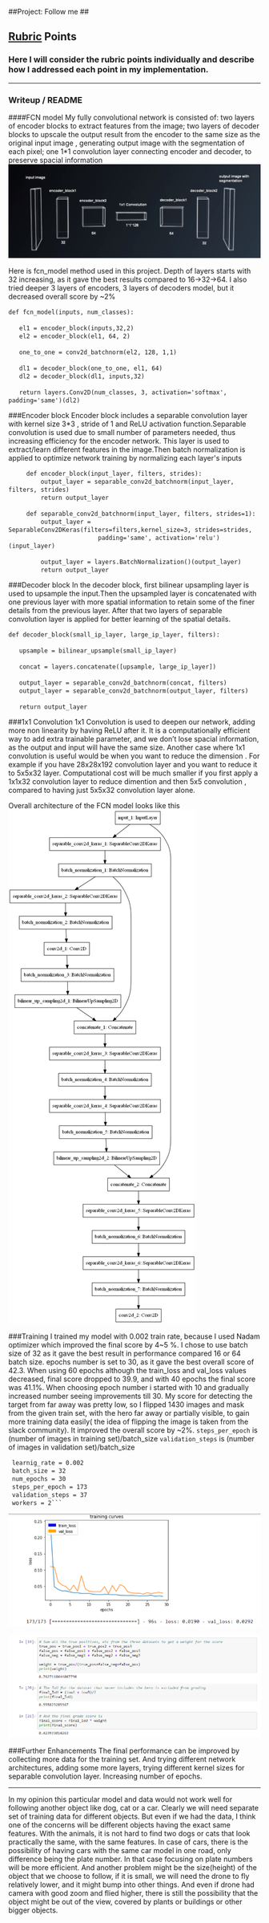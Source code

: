 ##Project: Follow me ##


[//]: # "Image References"

[model_diagram]: ./img/model.png
[model_illust]: ./img/fcn_model_.png
[train_curve]: ./img/training_curve.png
[result]: ./img/result.png

## [Rubric](https://review.udacity.com/#!/rubrics/1155/view) Points
### Here I will consider the rubric points individually and describe how I addressed each point in my implementation.  

---
### Writeup / README

####FCN model
My fully convolutional network is consisted of: two layers of encoder blocks to extract features from the image; two layers of decoder blocks to upscale the output result from the encoder to the same size as the original input image , generating output image with the segmentation of each pixel; one 1*1 convolution layer connecting encoder and decoder, to preserve spacial information
![alt text][model_illust]

Here is fcn_model method used in this project. Depth of layers starts with 32 increasing, as it gave the best results compared to 16->32->64. I also tried deeper 3 layers of encoders, 3 layers of decoders model, but it decreased overall score by ~2%

	def fcn_model(inputs, num_classes):
      
       el1 = encoder_block(inputs,32,2)
       el2 = encoder_block(el1, 64, 2)
    
       one_to_one = conv2d_batchnorm(el2, 128, 1,1)
    
       dl1 = decoder_block(one_to_one, el1, 64)
       dl2 = decoder_block(dl1, inputs,32)
   
       return layers.Conv2D(num_classes, 3, activation='softmax', padding='same')(dl2)

###Encoder block
Encoder block includes a separable convolution layer with kernel size 3*3 , stride of 1 and ReLU activation function.Separable convolution is used due to 
small number of parameters needed, thus increasing efficiency for the encoder network. This layer is used to extract/learn different features in the image.Then batch normalization is applied to optimize network training by normalizing each layer's inputs
 
         def encoder_block(input_layer, filters, strides):
             output_layer = separable_conv2d_batchnorm(input_layer, filters, strides)
             return output_layer
         
         def separable_conv2d_batchnorm(input_layer, filters, strides=1):
             output_layer = SeparableConv2DKeras(filters=filters,kernel_size=3, strides=strides,
                             padding='same', activation='relu')(input_layer)
    
             output_layer = layers.BatchNormalization()(output_layer) 
             return output_layer
###Decoder block
In the decoder block, first bilinear upsampling layer is used to upsample the input.Then the upsampled layer is concatenated with one previous layer with more spatial information to retain some of the finer details from the previous layer. After that two layers of separable convolution layer is applied for better learning of the spatial details.

                 
    def decoder_block(small_ip_layer, large_ip_layer, filters):
    
       upsample = bilinear_upsample(small_ip_layer)
    
       concat = layers.concatenate([upsample, large_ip_layer])
    
       output_layer = separable_conv2d_batchnorm(concat, filters)
       output_layer = separable_conv2d_batchnorm(output_layer, filters)
    
       return output_layer
###1x1 Convolution
1x1 Convolution is used to deepen our network, adding more non linearity by having ReLU  after it. It is a computationally efficient way to add extra trainable parameter, and we don’t lose  spacial information, as the output and input will have the same size. Another case where 1x1 convolution is useful would be when you want to reduce the dimension . For example if you have 28x28x192 convolution layer and you want to  reduce it to  5x5x32 layer. Computational cost will be much smaller if you first apply a 1x1x32 convolution layer to reduce dimention  and then 5x5 convolution , compared to having just 5x5x32 convolution layer alone.


Overall architecture of the FCN model looks like this
![alt text][model_diagram]

###Training
I trained my model with 0.002 train rate, because I used Nadam optimizer which improved the final score by 4~5 %. I chose to use batch size of 32 as it gave the best result in performance compared  16 or 64 batch size. epochs number is set to 30, as it gave the best overall score of 42.3. When using 60 epochs although the train_loss and val_loss values decreased, final score dropped to 39.9, and with 40 epochs the final score was 41.1%. When choosing epoch number i started with 10 and gradually increased number seeing improvements till 30.
My score for detecting the target from far away was pretty low, so I flipped 1430 images and mask from the given train set, with the hero far away or partially visible, to gain more training data easily( the idea of flipping the image  is taken from the slack community). It improved the overall score by ~2%.
`steps_per_epoch` is (number of images in training set)/batch_size
`validation_steps` is (number of images in validation set)/batch_size
   
     learnig_rate = 0.002
     batch_size = 32
     num_epochs = 30
     steps_per_epoch = 173
     validation_steps = 37
     workers = 2```
![alt text][train_curve]

![alt text][result]

###Further Enhancements
The final performance can be improved by collecting more data for the training set. And trying different network architectures, adding some more layers, trying different kernel sizes for separable convolution layer. Increasing number of epochs.

----
In my opinion this particular  model and data would not work well for following another object like dog, cat or a car. Clearly we will need separate set of training data for different objects. But even if we had the data, I think one of the concerns will be different objects having the exact same features. With the animals, it is not hard to find two dogs or cats that look practically the same, with the same features. In case of cars, there is the possibility of having cars with the same car model in one road, only difference being the plate number. In that case focusing on plate numbers will be more efficient. And another problem might be the size(height) of the object that we choose to follow, if it is small, we will need the drone to fly relatively lower, and it might bump into other things. And even if drone had camera with good zoom and flied higher, there is still the possibility that the object might be out of the view, covered by plants or buildings or other bigger objects. 

